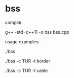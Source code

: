 # bss
compile:

g++ -std=c++11 -o bss bss.cpp


usage examples:

./bss

./bss -c TUR -t border

./bss -c TUR -t cable
